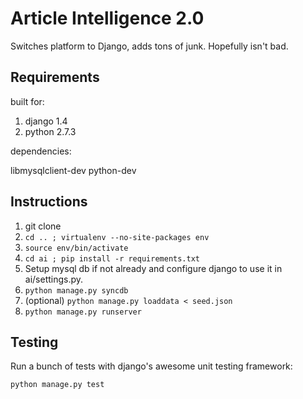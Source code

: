 # Article Intelligence 2.0

Switches platform to Django, adds tons of junk.  Hopefully isn't bad.

## Requirements

built for:

1.    django 1.4
2.    python 2.7.3

dependencies:

libmysqlclient-dev python-dev

## Instructions

1.	git clone
2.	`cd .. ; virtualenv --no-site-packages env`
3.	`source env/bin/activate`
4.	`cd ai ; pip install -r requirements.txt`
5.	Setup mysql db if not already and configure django to use it in ai/settings.py.
6.	`python manage.py syncdb`
7.	(optional) `python manage.py loaddata < seed.json`
8.	`python manage.py runserver`


## Testing

Run a bunch of tests with django's awesome unit testing framework:

`python manage.py test`
